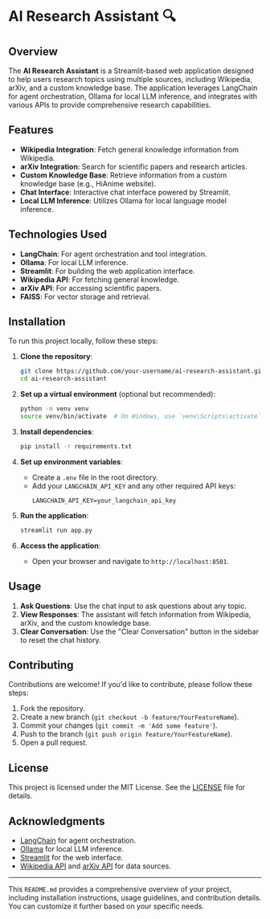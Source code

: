 # AI Research Assistant 🔍

## Overview

The **AI Research Assistant** is a Streamlit-based web application designed to help users research topics using multiple sources, including Wikipedia, arXiv, and a custom knowledge base. The application leverages LangChain for agent orchestration, Ollama for local LLM inference, and integrates with various APIs to provide comprehensive research capabilities.

## Features

- **Wikipedia Integration**: Fetch general knowledge information from Wikipedia.
- **arXiv Integration**: Search for scientific papers and research articles.
- **Custom Knowledge Base**: Retrieve information from a custom knowledge base (e.g., HiAnime website).
- **Chat Interface**: Interactive chat interface powered by Streamlit.
- **Local LLM Inference**: Utilizes Ollama for local language model inference.

## Technologies Used

- **LangChain**: For agent orchestration and tool integration.
- **Ollama**: For local LLM inference.
- **Streamlit**: For building the web application interface.
- **Wikipedia API**: For fetching general knowledge.
- **arXiv API**: For accessing scientific papers.
- **FAISS**: For vector storage and retrieval.

## Installation

To run this project locally, follow these steps:

1. **Clone the repository**:
   ```bash
   git clone https://github.com/your-username/ai-research-assistant.git
   cd ai-research-assistant
   ```

2. **Set up a virtual environment** (optional but recommended):
   ```bash
   python -m venv venv
   source venv/bin/activate  # On Windows, use `venv\Scripts\activate`
   ```

3. **Install dependencies**:
   ```bash
   pip install -r requirements.txt
   ```

4. **Set up environment variables**:
   - Create a `.env` file in the root directory.
   - Add your `LANGCHAIN_API_KEY` and any other required API keys:
     ```plaintext
     LANGCHAIN_API_KEY=your_langchain_api_key
     ```

5. **Run the application**:
   ```bash
   streamlit run app.py
   ```

6. **Access the application**:
   - Open your browser and navigate to `http://localhost:8501`.

## Usage

1. **Ask Questions**: Use the chat input to ask questions about any topic.
2. **View Responses**: The assistant will fetch information from Wikipedia, arXiv, and the custom knowledge base.
3. **Clear Conversation**: Use the "Clear Conversation" button in the sidebar to reset the chat history.

## Contributing

Contributions are welcome! If you'd like to contribute, please follow these steps:

1. Fork the repository.
2. Create a new branch (`git checkout -b feature/YourFeatureName`).
3. Commit your changes (`git commit -m 'Add some feature'`).
4. Push to the branch (`git push origin feature/YourFeatureName`).
5. Open a pull request.

## License

This project is licensed under the MIT License. See the [LICENSE](LICENSE) file for details.

## Acknowledgments

- [LangChain](https://www.langchain.com/) for agent orchestration.
- [Ollama](https://ollama.ai/) for local LLM inference.
- [Streamlit](https://streamlit.io/) for the web interface.
- [Wikipedia API](https://www.mediawiki.org/wiki/API:Main_page) and [arXiv API](https://arxiv.org/help/api) for data sources.

---

This `README.md` provides a comprehensive overview of your project, including installation instructions, usage guidelines, and contribution details. You can customize it further based on your specific needs.
